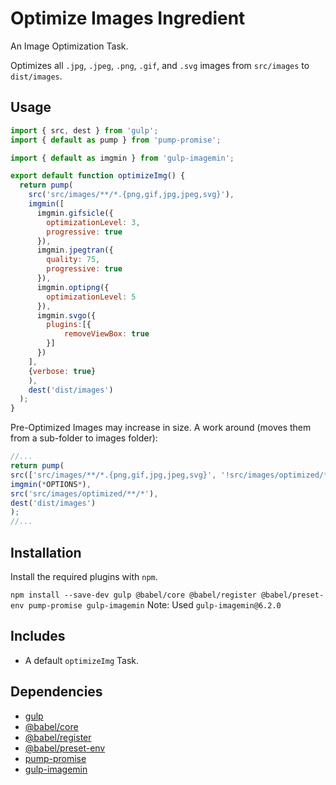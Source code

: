 Optimize Images Ingredient
================================================================================

An Image Optimization Task.

Optimizes all `.jpg`, `.jpeg`, `.png`, `.gif`, and `.svg` images from `src/images` to `dist/images`.

Usage
--------------------------------------------------------------------------------

```javascript
import { src, dest } from 'gulp';
import { default as pump } from 'pump-promise';

import { default as imgmin } from 'gulp-imagemin';

export default function optimizeImg() {
  return pump(
    src('src/images/**/*.{png,gif,jpg,jpeg,svg}'),
    imgmin([
      imgmin.gifsicle({
        optimizationLevel: 3, 
        progressive: true
      }),
      imgmin.jpegtran({
        quality: 75, 
        progressive: true
      }),
      imgmin.optipng({
        optimizationLevel: 5
      }),
      imgmin.svgo({
        plugins:[{
            removeViewBox: true
        }]
      })
    ],
    {verbose: true}
    ),
    dest('dist/images')
  );
}

```

Pre-Optimized Images may increase in size. A work around (moves them from a sub-folder to images folder):
```javascript
//...
return pump(
src(['src/images/**/*.{png,gif,jpg,jpeg,svg}', '!src/images/optimized/**/*']),
imgmin(*OPTIONS*),
src('src/images/optimized/**/*'),
dest('dist/images')
);
//...
```

Installation
--------------------------------------------------------------------------------

Install the required plugins with `npm`.

`npm install --save-dev gulp @babel/core @babel/register @babel/preset-env pump-promise gulp-imagemin`
Note: Used `gulp-imagemin@6.2.0`

Includes
--------------------------------------------------------------------------------

- A default `optimizeImg` Task.

Dependencies
--------------------------------------------------------------------------------

- [gulp](https://www.npmjs.com/package/gulp)
- [@babel/core](https://www.npmjs.com/package/@babel/core)
- [@babel/register](https://www.npmjs.com/package/@babel/register)
- [@babel/preset-env](https://www.npmjs.com/package/@babel/preset-env)
- [pump-promise](https://www.npmjs.com/package/pump-promise)
- [gulp-imagemin](https://www.npmjs.com/package/gulp-imagemin)
